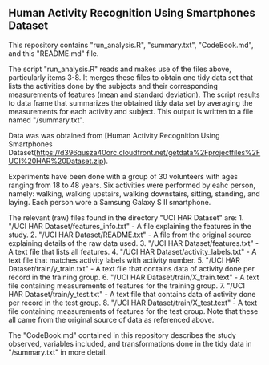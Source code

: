 ## Human Activity Recognition Using Smartphones Dataset

This repository contains "run_analysis.R", "summary.txt", "CodeBook.md", and this "README.md" file.

The script "run_analysis.R" reads and makes use of the files above, particularly items 3-8. It merges these files to obtain one tidy data set that lists the activities done by the subjects and their corresponding measurements of features (mean and standard deviation). The script results to data frame that summarizes the obtained tidy data set by averaging the measurements for each activity and subject. This output is written to a file named "/summary.txt".

Data was was obtained from [Human Activity Recognition Using Smartphones Dataset(https://d396qusza40orc.cloudfront.net/getdata%2Fprojectfiles%2FUCI%20HAR%20Dataset.zip).

Experiments have been done with a group of 30 volunteers with ages ranging from 18 to 48 years. Six activities were performed by eahc person, namely: walking, walking upstairs, walking downstairs, sitting, standing, and laying. Each person wore a Samsung Galaxy S II smartphone.

The relevant (raw) files found in the directory "UCI HAR Dataset" are:
	1. "/UCI HAR Dataset/features_info.txt" - A file explaining the features in the study.
	2. "/UCI HAR Dataset/README.txt" - A file from the original source explaining details of the raw data used.
	3. "/UCI HAR Dataset/features.txt" - A text file that lists all features.
	4. "/UCI HAR Dataset/activity_labels.txt" - A text file that matches activity labels with activity number.
	5. "/UCI HAR Dataset/train/y_train.txt" - A text file that contains data of activity done per record in the training group.
	6. "/UCI HAR Dataset/train/X_train.text" - A text file containing measurements of features for the training group.
	7. "/UCI HAR Dataset/train/y_test.txt" - A text file that contains data of activity done per record in the test group.
	8. "/UCI HAR Dataset/train/X_test.text" - A text file containing measurements of features for the test group.
Note that these all came from the original source of data as referenced above.

The "CodeBook.md" contained in this repository describes the study observed, variables included, and transformations done in the tidy data in "/summary.txt" in more detail.